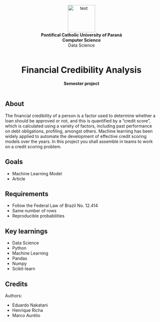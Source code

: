 <div align="center">
  <img alt="text" height="90px" src="https://i.imgur.com/q70WAOk_d.webp?maxwidth=760&fidelity=grand"> <br>
  <b>Pontifical Catholic University of Paraná</b> <br>
  <b>Computer Science</b> <br>
  Data Science <br>
</div>
<br>
<h1 align="center">Financial Credibility Analysis</h1>
<p align="center"><strong>Semester project</strong>

<br/>
<br>

<h2>About</h2>
The financial credibility of a person is a factor used to determine whether a loan should be approved or not, and this is quantified by a “credit score”, which is calculated using a variety of factors, including past performance on debt obligations, profiling, amongst others. Machine learning has been widely applied to automate the development of effective credit scoring models over the years. In this project you shall assemble in teams to work on a credit scoring problem.

<h2>Goals</h2>

- Machine Learning Model
- Article

<h2>Requirements</h2>

- Follow the Federal Law of Brazil No. 12.414
- Same number of rows
- Reproducible probabilities

<h2>Key learnings</h2>

- Data Science
- Python
- Machine Learning
- Pandas
- Numpy
- Scikit-learn

<!--
<h2>Installation</h2>

1. Download this project as zip and extract it
2. Import it in Android Studio
3. Sync Gradle and run on your device/emulator

Or use <a href="https://github.com/cesarferreira/dryrun" target="_blank">`dryrun`</a> by <a href="https://github.com/cesarferreira" target="_blank">@CesarFerreira</a>

<h2>Contributing</h2>
Mention pull requests. Link to an example and/or put it down here

<h2>Project status</h2>
Insert here
-->

<h2>Credits</h2>

Authors: 
- Eduardo Nakatani
- Henrique Richa
- Marco Aurélio

<!--
<h2>Copyright</h2>
This project is licensed under the terms of the MIT license and protected by Udacity Honor Code and Community Code of Conduct. See <a href="LICENSE.md">license</a>.
-->
